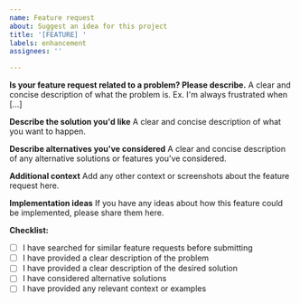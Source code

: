 ```yaml
---
name: Feature request
about: Suggest an idea for this project
title: '[FEATURE] '
labels: enhancement
assignees: ''

---
```


**Is your feature request related to a problem? Please describe.**
A clear and concise description of what the problem is. Ex. I'm always frustrated when [...]

**Describe the solution you'd like**
A clear and concise description of what you want to happen.

**Describe alternatives you've considered**
A clear and concise description of any alternative solutions or features you've considered.

**Additional context**
Add any other context or screenshots about the feature request here.

**Implementation ideas**
If you have any ideas about how this feature could be implemented, please share them here.

**Checklist:**
- [ ] I have searched for similar feature requests before submitting
- [ ] I have provided a clear description of the problem
- [ ] I have provided a clear description of the desired solution
- [ ] I have considered alternative solutions
- [ ] I have provided any relevant context or examples 
